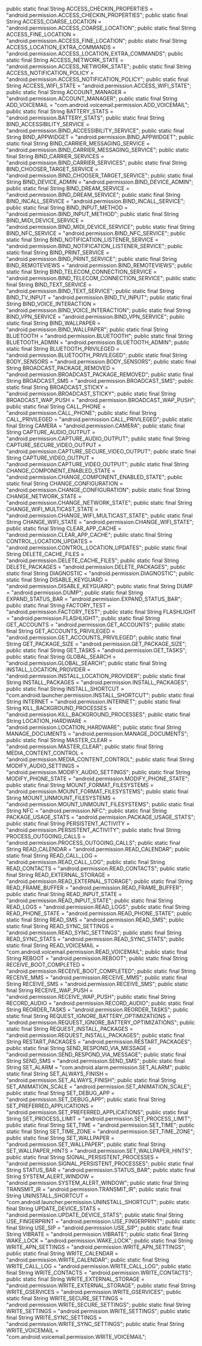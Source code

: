 ﻿
public static final String ACCESS_CHECKIN_PROPERTIES = "android.permission.ACCESS_CHECKIN_PROPERTIES";
public static final String ACCESS_COARSE_LOCATION = "android.permission.ACCESS_COARSE_LOCATION";
public static final String ACCESS_FINE_LOCATION = "android.permission.ACCESS_FINE_LOCATION";
public static final String ACCESS_LOCATION_EXTRA_COMMANDS = "android.permission.ACCESS_LOCATION_EXTRA_COMMANDS";
public static final String ACCESS_NETWORK_STATE = "android.permission.ACCESS_NETWORK_STATE";
public static final String ACCESS_NOTIFICATION_POLICY = "android.permission.ACCESS_NOTIFICATION_POLICY";
public static final String ACCESS_WIFI_STATE = "android.permission.ACCESS_WIFI_STATE";
public static final String ACCOUNT_MANAGER = "android.permission.ACCOUNT_MANAGER";
public static final String ADD_VOICEMAIL = "com.android.voicemail.permission.ADD_VOICEMAIL";
public static final String BATTERY_STATS = "android.permission.BATTERY_STATS";
public static final String BIND_ACCESSIBILITY_SERVICE = "android.permission.BIND_ACCESSIBILITY_SERVICE";
public static final String BIND_APPWIDGET = "android.permission.BIND_APPWIDGET";
public static final String BIND_CARRIER_MESSAGING_SERVICE = "android.permission.BIND_CARRIER_MESSAGING_SERVICE";
public static final String BIND_CARRIER_SERVICES = "android.permission.BIND_CARRIER_SERVICES";
public static final String BIND_CHOOSER_TARGET_SERVICE = "android.permission.BIND_CHOOSER_TARGET_SERVICE";
public static final String BIND_DEVICE_ADMIN = "android.permission.BIND_DEVICE_ADMIN";
public static final String BIND_DREAM_SERVICE = "android.permission.BIND_DREAM_SERVICE";
public static final String BIND_INCALL_SERVICE = "android.permission.BIND_INCALL_SERVICE";
public static final String BIND_INPUT_METHOD = "android.permission.BIND_INPUT_METHOD";
public static final String BIND_MIDI_DEVICE_SERVICE = "android.permission.BIND_MIDI_DEVICE_SERVICE";
public static final String BIND_NFC_SERVICE = "android.permission.BIND_NFC_SERVICE";
public static final String BIND_NOTIFICATION_LISTENER_SERVICE = "android.permission.BIND_NOTIFICATION_LISTENER_SERVICE";
public static final String BIND_PRINT_SERVICE = "android.permission.BIND_PRINT_SERVICE";
public static final String BIND_REMOTEVIEWS = "android.permission.BIND_REMOTEVIEWS";
public static final String BIND_TELECOM_CONNECTION_SERVICE = "android.permission.BIND_TELECOM_CONNECTION_SERVICE";
public static final String BIND_TEXT_SERVICE = "android.permission.BIND_TEXT_SERVICE";
public static final String BIND_TV_INPUT = "android.permission.BIND_TV_INPUT";
public static final String BIND_VOICE_INTERACTION = "android.permission.BIND_VOICE_INTERACTION";
public static final String BIND_VPN_SERVICE = "android.permission.BIND_VPN_SERVICE";
public static final String BIND_WALLPAPER = "android.permission.BIND_WALLPAPER";
public static final String BLUETOOTH = "android.permission.BLUETOOTH";
public static final String BLUETOOTH_ADMIN = "android.permission.BLUETOOTH_ADMIN";
public static final String BLUETOOTH_PRIVILEGED = "android.permission.BLUETOOTH_PRIVILEGED";
public static final String BODY_SENSORS = "android.permission.BODY_SENSORS";
public static final String BROADCAST_PACKAGE_REMOVED = "android.permission.BROADCAST_PACKAGE_REMOVED";
public static final String BROADCAST_SMS = "android.permission.BROADCAST_SMS";
public static final String BROADCAST_STICKY = "android.permission.BROADCAST_STICKY";
public static final String BROADCAST_WAP_PUSH = "android.permission.BROADCAST_WAP_PUSH";
public static final String CALL_PHONE = "android.permission.CALL_PHONE";
public static final String CALL_PRIVILEGED = "android.permission.CALL_PRIVILEGED";
public static final String CAMERA = "android.permission.CAMERA";
public static final String CAPTURE_AUDIO_OUTPUT = "android.permission.CAPTURE_AUDIO_OUTPUT";
public static final String CAPTURE_SECURE_VIDEO_OUTPUT = "android.permission.CAPTURE_SECURE_VIDEO_OUTPUT";
public static final String CAPTURE_VIDEO_OUTPUT = "android.permission.CAPTURE_VIDEO_OUTPUT";
public static final String CHANGE_COMPONENT_ENABLED_STATE = "android.permission.CHANGE_COMPONENT_ENABLED_STATE";
public static final String CHANGE_CONFIGURATION = "android.permission.CHANGE_CONFIGURATION";
public static final String CHANGE_NETWORK_STATE = "android.permission.CHANGE_NETWORK_STATE";
public static final String CHANGE_WIFI_MULTICAST_STATE = "android.permission.CHANGE_WIFI_MULTICAST_STATE";
public static final String CHANGE_WIFI_STATE = "android.permission.CHANGE_WIFI_STATE";
public static final String CLEAR_APP_CACHE = "android.permission.CLEAR_APP_CACHE";
public static final String CONTROL_LOCATION_UPDATES = "android.permission.CONTROL_LOCATION_UPDATES";
public static final String DELETE_CACHE_FILES = "android.permission.DELETE_CACHE_FILES";
public static final String DELETE_PACKAGES = "android.permission.DELETE_PACKAGES";
public static final String DIAGNOSTIC = "android.permission.DIAGNOSTIC";
public static final String DISABLE_KEYGUARD = "android.permission.DISABLE_KEYGUARD";
public static final String DUMP = "android.permission.DUMP";
public static final String EXPAND_STATUS_BAR = "android.permission.EXPAND_STATUS_BAR";
public static final String FACTORY_TEST = "android.permission.FACTORY_TEST";
public static final String FLASHLIGHT = "android.permission.FLASHLIGHT";
public static final String GET_ACCOUNTS = "android.permission.GET_ACCOUNTS";
public static final String GET_ACCOUNTS_PRIVILEGED = "android.permission.GET_ACCOUNTS_PRIVILEGED";
public static final String GET_PACKAGE_SIZE = "android.permission.GET_PACKAGE_SIZE";
public static final String GET_TASKS = "android.permission.GET_TASKS";
public static final String GLOBAL_SEARCH = "android.permission.GLOBAL_SEARCH";
public static final String INSTALL_LOCATION_PROVIDER = "android.permission.INSTALL_LOCATION_PROVIDER";
public static final String INSTALL_PACKAGES = "android.permission.INSTALL_PACKAGES";
public static final String INSTALL_SHORTCUT = "com.android.launcher.permission.INSTALL_SHORTCUT";
public static final String INTERNET = "android.permission.INTERNET";
public static final String KILL_BACKGROUND_PROCESSES = "android.permission.KILL_BACKGROUND_PROCESSES";
public static final String LOCATION_HARDWARE = "android.permission.LOCATION_HARDWARE";
public static final String MANAGE_DOCUMENTS = "android.permission.MANAGE_DOCUMENTS";
public static final String MASTER_CLEAR = "android.permission.MASTER_CLEAR";
public static final String MEDIA_CONTENT_CONTROL = "android.permission.MEDIA_CONTENT_CONTROL";
public static final String MODIFY_AUDIO_SETTINGS = "android.permission.MODIFY_AUDIO_SETTINGS";
public static final String MODIFY_PHONE_STATE = "android.permission.MODIFY_PHONE_STATE";
public static final String MOUNT_FORMAT_FILESYSTEMS = "android.permission.MOUNT_FORMAT_FILESYSTEMS";
public static final String MOUNT_UNMOUNT_FILESYSTEMS = "android.permission.MOUNT_UNMOUNT_FILESYSTEMS";
public static final String NFC = "android.permission.NFC";
public static final String PACKAGE_USAGE_STATS = "android.permission.PACKAGE_USAGE_STATS";
public static final String PERSISTENT_ACTIVITY = "android.permission.PERSISTENT_ACTIVITY";
public static final String PROCESS_OUTGOING_CALLS = "android.permission.PROCESS_OUTGOING_CALLS";
public static final String READ_CALENDAR = "android.permission.READ_CALENDAR";
public static final String READ_CALL_LOG = "android.permission.READ_CALL_LOG";
public static final String READ_CONTACTS = "android.permission.READ_CONTACTS";
public static final String READ_EXTERNAL_STORAGE = "android.permission.READ_EXTERNAL_STORAGE";
public static final String READ_FRAME_BUFFER = "android.permission.READ_FRAME_BUFFER";
public static final String READ_INPUT_STATE = "android.permission.READ_INPUT_STATE";
public static final String READ_LOGS = "android.permission.READ_LOGS";
public static final String READ_PHONE_STATE = "android.permission.READ_PHONE_STATE";
public static final String READ_SMS = "android.permission.READ_SMS";
public static final String READ_SYNC_SETTINGS = "android.permission.READ_SYNC_SETTINGS";
public static final String READ_SYNC_STATS = "android.permission.READ_SYNC_STATS";
public static final String READ_VOICEMAIL = "com.android.voicemail.permission.READ_VOICEMAIL";
public static final String REBOOT = "android.permission.REBOOT";
public static final String RECEIVE_BOOT_COMPLETED = "android.permission.RECEIVE_BOOT_COMPLETED";
public static final String RECEIVE_MMS = "android.permission.RECEIVE_MMS";
public static final String RECEIVE_SMS = "android.permission.RECEIVE_SMS";
public static final String RECEIVE_WAP_PUSH = "android.permission.RECEIVE_WAP_PUSH";
public static final String RECORD_AUDIO = "android.permission.RECORD_AUDIO";
public static final String REORDER_TASKS = "android.permission.REORDER_TASKS";
public static final String REQUEST_IGNORE_BATTERY_OPTIMIZATIONS = "android.permission.REQUEST_IGNORE_BATTERY_OPTIMIZATIONS";
public static final String REQUEST_INSTALL_PACKAGES = "android.permission.REQUEST_INSTALL_PACKAGES";
public static final String RESTART_PACKAGES = "android.permission.RESTART_PACKAGES";
public static final String SEND_RESPOND_VIA_MESSAGE = "android.permission.SEND_RESPOND_VIA_MESSAGE";
public static final String SEND_SMS = "android.permission.SEND_SMS";
public static final String SET_ALARM = "com.android.alarm.permission.SET_ALARM";
public static final String SET_ALWAYS_FINISH = "android.permission.SET_ALWAYS_FINISH";
public static final String SET_ANIMATION_SCALE = "android.permission.SET_ANIMATION_SCALE";
public static final String SET_DEBUG_APP = "android.permission.SET_DEBUG_APP";
public static final String SET_PREFERRED_APPLICATIONS = "android.permission.SET_PREFERRED_APPLICATIONS";
public static final String SET_PROCESS_LIMIT = "android.permission.SET_PROCESS_LIMIT";
public static final String SET_TIME = "android.permission.SET_TIME";
public static final String SET_TIME_ZONE = "android.permission.SET_TIME_ZONE";
public static final String SET_WALLPAPER = "android.permission.SET_WALLPAPER";
public static final String SET_WALLPAPER_HINTS = "android.permission.SET_WALLPAPER_HINTS";
public static final String SIGNAL_PERSISTENT_PROCESSES = "android.permission.SIGNAL_PERSISTENT_PROCESSES";
public static final String STATUS_BAR = "android.permission.STATUS_BAR";
public static final String SYSTEM_ALERT_WINDOW = "android.permission.SYSTEM_ALERT_WINDOW";
public static final String TRANSMIT_IR = "android.permission.TRANSMIT_IR";
public static final String UNINSTALL_SHORTCUT = "com.android.launcher.permission.UNINSTALL_SHORTCUT";
public static final String UPDATE_DEVICE_STATS = "android.permission.UPDATE_DEVICE_STATS";
public static final String USE_FINGERPRINT = "android.permission.USE_FINGERPRINT";
public static final String USE_SIP = "android.permission.USE_SIP";
public static final String VIBRATE = "android.permission.VIBRATE";
public static final String WAKE_LOCK = "android.permission.WAKE_LOCK";
public static final String WRITE_APN_SETTINGS = "android.permission.WRITE_APN_SETTINGS";
public static final String WRITE_CALENDAR = "android.permission.WRITE_CALENDAR";
public static final String WRITE_CALL_LOG = "android.permission.WRITE_CALL_LOG";
public static final String WRITE_CONTACTS = "android.permission.WRITE_CONTACTS";
public static final String WRITE_EXTERNAL_STORAGE = "android.permission.WRITE_EXTERNAL_STORAGE";
public static final String WRITE_GSERVICES = "android.permission.WRITE_GSERVICES";
public static final String WRITE_SECURE_SETTINGS = "android.permission.WRITE_SECURE_SETTINGS";
public static final String WRITE_SETTINGS = "android.permission.WRITE_SETTINGS";
public static final String WRITE_SYNC_SETTINGS = "android.permission.WRITE_SYNC_SETTINGS";
public static final String WRITE_VOICEMAIL = "com.android.voicemail.permission.WRITE_VOICEMAIL";
